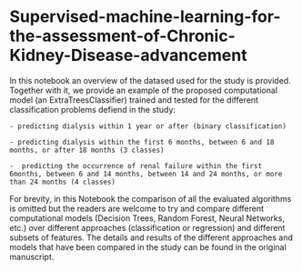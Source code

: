 # Supervised-machine-learning-for-the-assessment-of-Chronic-Kidney-Disease-advancement

 In this notebook an overview of the datased used for the study is provided. Together with it, we provide an example of the proposed computational model (an ExtraTreesClassifier) trained and tested for the different classification problems defiend in the study:

    - predicting dialysis within 1 year or after (binary classification)

    - predicting dialysis within the first 6 months, between 6 and 18 months, or after 18 months (3 classes)

    -  predicting the occurrence of renal failure within the first 6months, between 6 and 14 months, between 14 and 24 months, or more than 24 months (4 classes)

For brevity, in this Notebook the comparison of all the evaluated algorithms is omitted but the readers are welcome to try and compare different computational models (Decision Trees, Random Forest, Neural Networks, etc.) over different approaches (classification or regression) and different subsets of features. The details and results of the different approaches and models that have been compared in the study can be found in the original manuscript.
